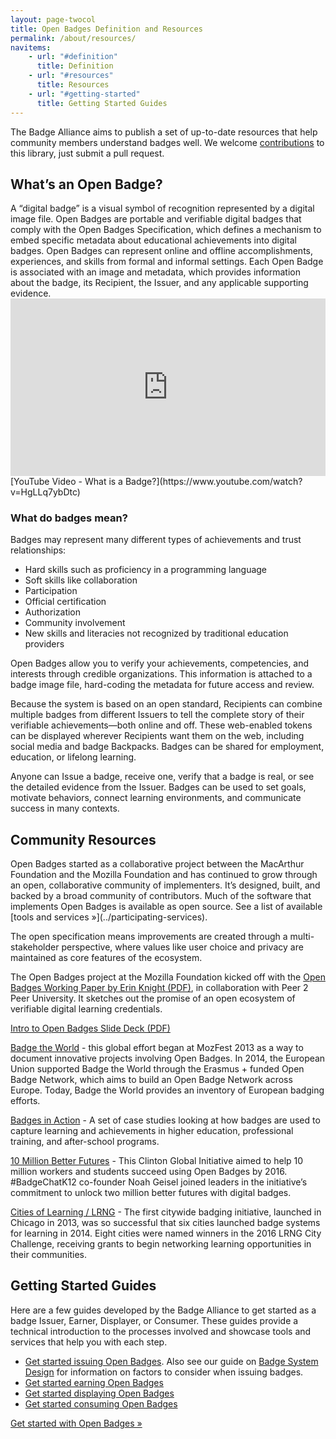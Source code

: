 ```yaml
---
layout: page-twocol
title: Open Badges Definition and Resources
permalink: /about/resources/
navitems:
    - url: "#definition"
      title: Definition
    - url: "#resources"
      title: Resources
    - url: "#getting-started"
      title: Getting Started Guides
---
```

The Badge Alliance aims to publish a set of up-to-date resources that help community members understand badges well. We welcome [contributions](https://github.com/openbadges/openbadges.org-static/blob/gh-pages/about/resources/index.md) to this library, just submit a pull request.

<h2 class="title title-content" id="definition">What’s an Open Badge?</h2>
A “digital badge” is a visual symbol of recognition represented by a digital image file. Open Badges are portable and verifiable digital badges that comply with the Open Badges Specification, which defines a mechanism to embed specific metadata about educational achievements into digital badges. Open Badges can represent online and offline accomplishments, experiences, and skills from formal and informal settings. Each Open Badge is associated with an image and metadata, which provides information about the badge, its Recipient, the Issuer, and any applicable supporting evidence.
<style>.embed-container { position: relative; padding-bottom: 56.25%; height: 0; overflow: hidden; max-width: 100%; } .embed-container iframe, .embed-container object, .embed-container embed { position: absolute; top: 0; left: 0; width: 100%; height: 100%; }</style><div class='embed-container'><iframe src='https://www.youtube.com/embed/HgLLq7ybDtc' frameborder='0' allowfullscreen></iframe></div>
[YouTube Video - What is a Badge?](https://www.youtube.com/watch?v=HgLLq7ybDtc)

<h3 class="title title-secondary">What do badges mean?</h3>
Badges may represent many different types of achievements and trust relationships:

* Hard skills such as proficiency in a programming language
* Soft skills like collaboration
* Participation
* Official certification
* Authorization 
* Community involvement
* New skills and literacies not recognized by traditional education providers

Open Badges allow you to verify your achievements, competencies, and interests through credible organizations. This information is attached to a badge image file, hard-coding the metadata for future access and review.
 
Because the system is based on an open standard, Recipients can combine multiple badges from different Issuers to tell the complete story of their verifiable achievements—both online and off. These web-enabled tokens can be displayed wherever Recipients want them on the web, including social media and badge Backpacks. Badges can be shared for employment, education, or lifelong learning.

Anyone can Issue a badge, receive one, verify that a badge is real, or see the detailed evidence from the Issuer. Badges can be used to set goals, motivate behaviors, connect learning environments, and communicate success in many contexts. 

<h2 class="title title-content" id="resources">Community Resources</h2>
Open Badges started as a collaborative project between the MacArthur Foundation and the Mozilla Foundation and has continued to grow through an open, collaborative community of implementers. It’s designed, built, and backed by a broad community of contributors. Much of the software that implements Open Badges is available as open source. See a list of available [tools and services »](../participating-services).

The open specification means improvements are created through a multi-stakeholder perspective, where values like user choice and privacy are maintained as core features of the ecosystem. 

The Open Badges project at the Mozilla Foundation kicked off with the [Open Badges Working Paper by Erin Knight (PDF)](https://wiki.mozilla.org/images/5/59/OpenBadges-Working-Paper_012312.pdf), in collaboration with Peer 2 Peer University. It sketches out the promise of an open ecosystem of verifiable digital learning credentials.

[Intro to Open Badges Slide Deck (PDF)](https://wiki.mozilla.org/images/8/84/Open_Badges_Presentation_-_General.pdf)

[Badge the World](http://www.badgetheworld.org/) - this global effort began at MozFest 2013 as a way to document innovative projects involving Open Badges. In 2014, the European Union supported Badge the World through the Erasmus + funded Open Badge Network, which aims to build an Open Badge Network across Europe. Today, Badge the World provides an inventory of European badging efforts.

[Badges in Action](http://www.reconnectlearning.org/case-studies) - A set of case studies looking at how badges are used to capture learning and achievements in higher education, professional training, and after-school programs. 

[10 Million Better Futures](http://www.10mbetterfutures.org) - This Clinton Global Initiative aimed to help 10 million workers and students succeed using Open Badges by 2016. #BadgeChatK12 co-founder Noah Geisel joined leaders in the initiative’s commitment to unlock two million better futures with digital badges. 

[Cities of Learning / LRNG](https://www.lrng.org/) - The first citywide badging initiative, launched in Chicago in 2013, was so successful that six cities launched badge systems for learning in 2014. Eight cities were named winners in the 2016 LRNG City Challenge, receiving grants to begin networking learning opportunities in their communities. 

<h2 class="title title-content" id="getting-started">Getting Started Guides</h2>
Here are a few guides developed by the Badge Alliance to get started as a badge Issuer, Earner, Displayer, or Consumer. These guides provide a technical introduction to the processes involved and showcase tools and services that help you with each step.

* [Get started issuing Open Badges](../../get-started/issuing-badges/). Also see our guide on [Badge System Design](../../get-started/badge-system-design/) for information on factors to consider when issuing badges.
* [Get started earning Open Badges](../../get-started/earning-badges/)
* [Get started displaying Open Badges](../../get-started/displaying-badges/)
* [Get started consuming Open Badges](../../get-started/consuming-badges/)

<a href="../../get-started/" class="button">Get started with Open Badges &raquo;</a>

